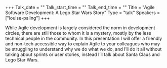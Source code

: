 +++
Talk_date = ""
Talk_start_time = ""
Talk_end_time = ""
Title = "Agile Software Development: A Lego Star Wars Story"
Type = "talk"
Speakers = ["louise-paling"]
+++

While Agile development is largely considered the norm in development circles, there are still those to whom it is a mystery, mostly by the less technical people in the community. In this presentation I will offer a friendly and non-tech accessible way to explain Agile to your colleagues who may be struggling to understand why we do what we do, and I’ll do it all without talking about sprints or user stories, instead I’ll talk about Santa Claus and Lego Star Wars.
